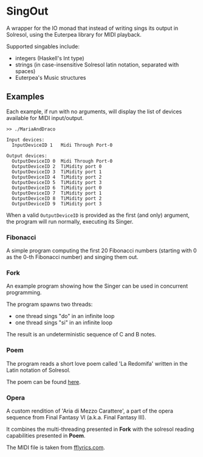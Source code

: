 # SingOut

A wrapper for the IO monad that instead of writing 
sings its output in Solresol, using the Euterpea
library for MIDI playback.

Supported singables include:
* integers (Haskell's Int type)
* strings (in case-insensitive Solresol latin notation, separated with spaces)
* Euterpea's Music structures 

## Examples

Each example, if run with no arguments, will display 
the list of devices available for MIDI input/output.

```
>> ./MariaAndDraco

Input devices: 
  InputDeviceID 1	Midi Through Port-0

Output devices: 
  OutputDeviceID 0	Midi Through Port-0
  OutputDeviceID 2	TiMidity port 0
  OutputDeviceID 3	TiMidity port 1
  OutputDeviceID 4	TiMidity port 2
  OutputDeviceID 5	TiMidity port 3
  OutputDeviceID 6	TiMidity port 0
  OutputDeviceID 7	TiMidity port 1
  OutputDeviceID 8	TiMidity port 2
  OutputDeviceID 9	TiMidity port 3
```

When a valid `OutputDeviceID` is provided as the first (and only)
argument, the program will run normally, executing its Singer.

### Fibonacci 

A simple program computing the first 20 Fibonacci numbers
(starting with 0 as the 0-th Fibonacci number) and singing them out.
 
### Fork

An example program showing how the Singer can be used
in concurrent programming.

The program spawns two threads:
* one thread sings "do" in an infinite loop
* one thread sings "si" in an infinite loop

The result is an undeterministic sequence of C and B notes.

### Poem

The program reads a short love poem called 'La Redomifa'
written in the Latin notation of Solresol.

The poem can be found [here](http://love.poem.free.fr/constructed-poems/solresol-poem.html).

### Opera

A custom rendition of 'Aria di Mezzo Carattere', 
a part of the opera sequence from Final Fantasy VI 
(a.k.a. Final Fantasy III).

It combines the multi-threading presented in **Fork** 
with the solresol reading capabilities presented in **Poem**.

The MIDI file is taken from [fflyrics.com](http://www.fflyrics.com/ff6.html).
